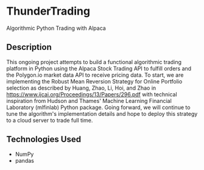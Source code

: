 # ThunderTrading
Algorithmic Python Trading with Alpaca

## Description
This ongoing project attempts to build a functional algorithmic trading platform in Python using the Alpaca Stock Trading API to fulfill orders and the Polygon.io market data API to receive pricing data. To start, we are implementing the Robust Mean Reversion Strategy for Online Portfolio selection as described by Huang, Zhao, Li, Hoi, and Zhao in https://www.ijcai.org/Proceedings/13/Papers/296.pdf with technical inspiration from Hudson and Thames' Machine Learning Financial Laboratory (mlfinlab) Python package. Going forward, we will continue to tune the algorithm's implementation details and hope to deploy this strategy to a cloud server to trade full time.

## Technologies Used
  - NumPy
  - pandas
